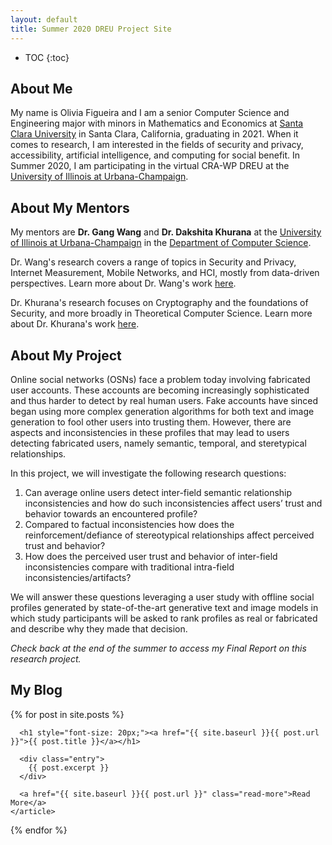 ```yaml
---
layout: default
title: Summer 2020 DREU Project Site
---
```


* TOC
{:toc}

## About Me

My name is Olivia Figueira and I am a senior Computer Science and Engineering major with minors in Mathematics and Economics at [Santa Clara University](https://www.scu.edu/) in Santa Clara, California, graduating in 2021. When it comes to research, I am interested in the fields of security and privacy, accessibility, artificial intelligence, and computing for social benefit. In Summer 2020, I am participating in the virtual CRA-WP DREU at the [University of Illinois at Urbana-Champaign](https://illinois.edu/).

## About My Mentors

My mentors are **Dr. Gang Wang** and **Dr. Dakshita Khurana** at the [University of Illinois at Urbana-Champaign](https://illinois.edu/) in the [Department of Computer Science](https://cs.illinois.edu/). 

Dr. Wang's research covers a range of topics in Security and Privacy, Internet Measurement, Mobile Networks, and HCI, mostly from data-driven perspectives. Learn more about Dr. Wang's work [here](https://gangw.cs.illinois.edu/).

Dr. Khurana's research focuses on Cryptography and the foundations of Security, and more broadly in Theoretical Computer Science. Learn more about Dr. Khurana's work [here](https://www.dakshitakhurana.com/).

## About My Project

Online social networks (OSNs) face a problem today involving fabricated user accounts. These accounts are becoming increasingly sophisticated and thus harder to detect by real human users. Fake accounts have sinced began using more complex generation algorithms for both text and image generation to fool other users into trusting them. However, there are aspects and inconsistencies in these profiles that may lead to users detecting fabricated users, namely semantic, temporal, and steretypical relationships.

In this project, we will investigate the following research questions:
1. Can average online users detect inter-field semantic relationship inconsistencies and how do such inconsistencies affect users’ trust and behavior towards an encountered profile?
2. Compared to factual inconsistencies how does the reinforcement/defiance of stereotypical relationships affect perceived trust and behavior?
3. How does the perceived user trust and behavior of inter-field inconsistencies compare with traditional intra-field inconsistencies/artifacts?

We will answer these questions leveraging a user study with offline social profiles generated by state-of-the-art generative text and image models in which study participants will be asked to rank profiles as real or fabricated and describe why they made that decision.

*Check back at the end of the summer to access my Final Report on this research project.*

<!-- [My Final Report](files/finalreport.pdf) -->

## My Blog

<!-- [My Blog](blog.html) -->

<div class="posts">
  {% for post in site.posts %}
    <article class="post">

      <h1 style="font-size: 20px;"><a href="{{ site.baseurl }}{{ post.url }}">{{ post.title }}</a></h1>

      <div class="entry">
        {{ post.excerpt }}
      </div>

      <a href="{{ site.baseurl }}{{ post.url }}" class="read-more">Read More</a>
    </article>
  {% endfor %}
</div>